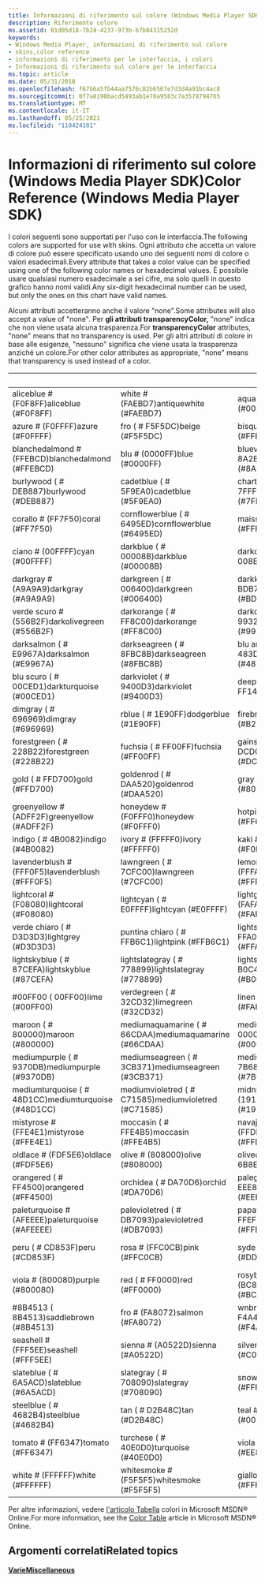 ```yaml
---
title: Informazioni di riferimento sul colore (Windows Media Player SDK)
description: Riferimento colore
ms.assetid: 01d05d18-7b24-4237-973b-b7b84315252d
keywords:
- Windows Media Player, informazioni di riferimento sul colore
- skins,color reference
- informazioni di riferimento per le interfaccia, i colori
- Informazioni di riferimento sul colore per le interfaccia
ms.topic: article
ms.date: 05/31/2018
ms.openlocfilehash: f67b6a5fb44aa7576c82b6567e7d3d4a91bc4ac8
ms.sourcegitcommit: 0f7a8198bacd5493ab1e78a9583c7a3578794765
ms.translationtype: MT
ms.contentlocale: it-IT
ms.lasthandoff: 05/25/2021
ms.locfileid: "110424101"
---
```

# <a name="color-reference-windows-media-player-sdk"></a><span data-ttu-id="b36ca-107">Informazioni di riferimento sul colore (Windows Media Player SDK)</span><span class="sxs-lookup"><span data-stu-id="b36ca-107">Color Reference (Windows Media Player SDK)</span></span>

<span data-ttu-id="b36ca-108">I colori seguenti sono supportati per l'uso con le interfaccia.</span><span class="sxs-lookup"><span data-stu-id="b36ca-108">The following colors are supported for use with skins.</span></span> <span data-ttu-id="b36ca-109">Ogni attributo che accetta un valore di colore può essere specificato usando uno dei seguenti nomi di colore o valori esadecimali.</span><span class="sxs-lookup"><span data-stu-id="b36ca-109">Every attribute that takes a color value can be specified using one of the following color names or hexadecimal values.</span></span> <span data-ttu-id="b36ca-110">È possibile usare qualsiasi numero esadecimale a sei cifre, ma solo quelli in questo grafico hanno nomi validi.</span><span class="sxs-lookup"><span data-stu-id="b36ca-110">Any six-digit hexadecimal number can be used, but only the ones on this chart have valid names.</span></span>

<span data-ttu-id="b36ca-111">Alcuni attributi accetteranno anche il valore "none".</span><span class="sxs-lookup"><span data-stu-id="b36ca-111">Some attributes will also accept a value of "none".</span></span> <span data-ttu-id="b36ca-112">Per **gli attributi transparencyColor,** "none" indica che non viene usata alcuna trasparenza.</span><span class="sxs-lookup"><span data-stu-id="b36ca-112">For **transparencyColor** attributes, "none" means that no transparency is used.</span></span> <span data-ttu-id="b36ca-113">Per gli altri attributi di colore in base alle esigenze, "nessuno" significa che viene usata la trasparenza anziché un colore.</span><span class="sxs-lookup"><span data-stu-id="b36ca-113">For other color attributes as appropriate, "none" means that transparency is used instead of a color.</span></span>



|          &nbsp;            |            &nbsp;           |             &nbsp;              |           &nbsp;             |
|----------------------------|-----------------------------|---------------------------------|------------------------------|
| <span data-ttu-id="b36ca-114">aliceblue \# (F0F8FF)</span><span class="sxs-lookup"><span data-stu-id="b36ca-114">aliceblue (\#F0F8FF)</span></span>       | <span data-ttu-id="b36ca-115">white \# (FAEBD7)</span><span class="sxs-lookup"><span data-stu-id="b36ca-115">antiquewhite (\#FAEBD7)</span></span>     | <span data-ttu-id="b36ca-116">aqua ( \# 00FFFF)</span><span class="sxs-lookup"><span data-stu-id="b36ca-116">aqua (\#00FFFF)</span></span>                 | <span data-ttu-id="b36ca-117">aquamarine ( \# 7FFFD4)</span><span class="sxs-lookup"><span data-stu-id="b36ca-117">aquamarine (\#7FFFD4)</span></span>        |
| <span data-ttu-id="b36ca-118">azure \# (F0FFFF)</span><span class="sxs-lookup"><span data-stu-id="b36ca-118">azure (\#F0FFFF)</span></span>           | <span data-ttu-id="b36ca-119">fro ( \# F5F5DC)</span><span class="sxs-lookup"><span data-stu-id="b36ca-119">beige (\#F5F5DC)</span></span>            | <span data-ttu-id="b36ca-120">bisque ( \# FFE4C4)</span><span class="sxs-lookup"><span data-stu-id="b36ca-120">bisque (\#FFE4C4)</span></span>               | <span data-ttu-id="b36ca-121">black ( \# 0000000)</span><span class="sxs-lookup"><span data-stu-id="b36ca-121">black (\#000000)</span></span>             |
| <span data-ttu-id="b36ca-122">blanchedalmond \# (FFEBCD)</span><span class="sxs-lookup"><span data-stu-id="b36ca-122">blanchedalmond (\#FFEBCD)</span></span>  | <span data-ttu-id="b36ca-123">blu \# (0000FF)</span><span class="sxs-lookup"><span data-stu-id="b36ca-123">blue (\#0000FF)</span></span>             | <span data-ttu-id="b36ca-124">blueviolet ( \# 8A2BE2)</span><span class="sxs-lookup"><span data-stu-id="b36ca-124">blueviolet (\#8A2BE2)</span></span>           | <span data-ttu-id="b36ca-125">brown \# (A52A2A)</span><span class="sxs-lookup"><span data-stu-id="b36ca-125">brown (\#A52A2A)</span></span>             |
| <span data-ttu-id="b36ca-126">burlywood ( \# DEB887)</span><span class="sxs-lookup"><span data-stu-id="b36ca-126">burlywood (\#DEB887)</span></span>       | <span data-ttu-id="b36ca-127">cadetblue ( \# 5F9EA0)</span><span class="sxs-lookup"><span data-stu-id="b36ca-127">cadetblue (\#5F9EA0)</span></span>        | <span data-ttu-id="b36ca-128">chartreuse ( \# 7FFF00)</span><span class="sxs-lookup"><span data-stu-id="b36ca-128">chartreuse (\#7FFF00)</span></span>           | <span data-ttu-id="b36ca-129">chocolate \# (D2691E)</span><span class="sxs-lookup"><span data-stu-id="b36ca-129">chocolate (\#D2691E)</span></span>         |
| <span data-ttu-id="b36ca-130">corallo \# (FF7F50)</span><span class="sxs-lookup"><span data-stu-id="b36ca-130">coral (\#FF7F50)</span></span>           | <span data-ttu-id="b36ca-131">cornflowerblue ( \# 6495ED)</span><span class="sxs-lookup"><span data-stu-id="b36ca-131">cornflowerblue (\#6495ED)</span></span>   | <span data-ttu-id="b36ca-132">maissilk \# (FFF8DC)</span><span class="sxs-lookup"><span data-stu-id="b36ca-132">cornsilk (\#FFF8DC)</span></span>             | <span data-ttu-id="b36ca-133">crimson ( \# DC143C)</span><span class="sxs-lookup"><span data-stu-id="b36ca-133">crimson (\#DC143C)</span></span>           |
| <span data-ttu-id="b36ca-134">ciano \# (00FFFF)</span><span class="sxs-lookup"><span data-stu-id="b36ca-134">cyan (\#00FFFF)</span></span>            | <span data-ttu-id="b36ca-135">darkblue ( \# 00008B)</span><span class="sxs-lookup"><span data-stu-id="b36ca-135">darkblue (\#00008B)</span></span>         | <span data-ttu-id="b36ca-136">darkcyan ( \# 008B8B)</span><span class="sxs-lookup"><span data-stu-id="b36ca-136">darkcyan (\#008B8B)</span></span>             | <span data-ttu-id="b36ca-137">darkgoldenrod ( \# B8860B)</span><span class="sxs-lookup"><span data-stu-id="b36ca-137">darkgoldenrod (\#B8860B)</span></span>     |
| <span data-ttu-id="b36ca-138">darkgray \# (A9A9A9)</span><span class="sxs-lookup"><span data-stu-id="b36ca-138">darkgray (\#A9A9A9)</span></span>        | <span data-ttu-id="b36ca-139">darkgreen ( \# 006400)</span><span class="sxs-lookup"><span data-stu-id="b36ca-139">darkgreen (\#006400)</span></span>        | <span data-ttu-id="b36ca-140">darkkhaki ( \# BDB76B)</span><span class="sxs-lookup"><span data-stu-id="b36ca-140">darkkhaki (\#BDB76B)</span></span>            | <span data-ttu-id="b36ca-141">darkmagenta ( \# 8B008B)</span><span class="sxs-lookup"><span data-stu-id="b36ca-141">darkmagenta (\#8B008B)</span></span>       |
| <span data-ttu-id="b36ca-142">verde scuro \# (556B2F)</span><span class="sxs-lookup"><span data-stu-id="b36ca-142">darkolivegreen (\#556B2F)</span></span>  | <span data-ttu-id="b36ca-143">darkorange ( \# FF8C00)</span><span class="sxs-lookup"><span data-stu-id="b36ca-143">darkorange (\#FF8C00)</span></span>       | <span data-ttu-id="b36ca-144">darkorchid ( \# 9932CC)</span><span class="sxs-lookup"><span data-stu-id="b36ca-144">darkorchid (\#9932CC)</span></span>           | <span data-ttu-id="b36ca-145">scuro \# (8B0000)</span><span class="sxs-lookup"><span data-stu-id="b36ca-145">darkred (\#8B0000)</span></span>           |
| <span data-ttu-id="b36ca-146">darksalmon ( \# E9967A)</span><span class="sxs-lookup"><span data-stu-id="b36ca-146">darksalmon (\#E9967A)</span></span>      | <span data-ttu-id="b36ca-147">darkseagreen ( \# 8FBC8B)</span><span class="sxs-lookup"><span data-stu-id="b36ca-147">darkseagreen (\#8FBC8B)</span></span>     | <span data-ttu-id="b36ca-148">blu ardesia scura ( \# 483D8B)</span><span class="sxs-lookup"><span data-stu-id="b36ca-148">darkslateblue (\#483D8B)</span></span>        | <span data-ttu-id="b36ca-149">darkslategray ( \# 2F4F4F)</span><span class="sxs-lookup"><span data-stu-id="b36ca-149">darkslategray (\#2F4F4F)</span></span>     |
| <span data-ttu-id="b36ca-150">blu scuro ( \# 00CED1)</span><span class="sxs-lookup"><span data-stu-id="b36ca-150">darkturquoise (\#00CED1)</span></span>   | <span data-ttu-id="b36ca-151">darkviolet ( \# 9400D3)</span><span class="sxs-lookup"><span data-stu-id="b36ca-151">darkviolet (\#9400D3)</span></span>       | <span data-ttu-id="b36ca-152">deeppink ( \# FF1493)</span><span class="sxs-lookup"><span data-stu-id="b36ca-152">deeppink (\#FF1493)</span></span>             | <span data-ttu-id="b36ca-153">deepskyblue ( \# 00BFFF)</span><span class="sxs-lookup"><span data-stu-id="b36ca-153">deepskyblue (\#00BFFF)</span></span>       |
| <span data-ttu-id="b36ca-154">dimgray ( \# 696969)</span><span class="sxs-lookup"><span data-stu-id="b36ca-154">dimgray (\#696969)</span></span>         | <span data-ttu-id="b36ca-155">rblue ( \# 1E90FF)</span><span class="sxs-lookup"><span data-stu-id="b36ca-155">dodgerblue (\#1E90FF)</span></span>       | <span data-ttu-id="b36ca-156">firebrick ( \# B22222)</span><span class="sxs-lookup"><span data-stu-id="b36ca-156">firebrick (\#B22222)</span></span>            | <span data-ttu-id="b36ca-157">white \# (FFFAF0)</span><span class="sxs-lookup"><span data-stu-id="b36ca-157">floralwhite (\#FFFAF0)</span></span>       |
| <span data-ttu-id="b36ca-158">forestgreen ( \# 228B22)</span><span class="sxs-lookup"><span data-stu-id="b36ca-158">forestgreen (\#228B22)</span></span>     | <span data-ttu-id="b36ca-159">fuchsia ( \# FF00FF)</span><span class="sxs-lookup"><span data-stu-id="b36ca-159">fuchsia (\#FF00FF)</span></span>          | <span data-ttu-id="b36ca-160">gainsboro ( \# DCDCDC)</span><span class="sxs-lookup"><span data-stu-id="b36ca-160">gainsboro (\#DCDCDC)</span></span>            | <span data-ttu-id="b36ca-161">ghostwhite \# (F8F8FF)</span><span class="sxs-lookup"><span data-stu-id="b36ca-161">ghostwhite (\#F8F8FF)</span></span>        |
| <span data-ttu-id="b36ca-162">gold ( \# FFD700)</span><span class="sxs-lookup"><span data-stu-id="b36ca-162">gold (\#FFD700)</span></span>            | <span data-ttu-id="b36ca-163">goldenrod ( \# DAA520)</span><span class="sxs-lookup"><span data-stu-id="b36ca-163">goldenrod (\#DAA520)</span></span>        | <span data-ttu-id="b36ca-164">gray \# (808080)</span><span class="sxs-lookup"><span data-stu-id="b36ca-164">gray (\#808080)</span></span>                 | <span data-ttu-id="b36ca-165">verde ( \# 008000)</span><span class="sxs-lookup"><span data-stu-id="b36ca-165">green (\#008000)</span></span>             |
| <span data-ttu-id="b36ca-166">greenyellow \# (ADFF2F)</span><span class="sxs-lookup"><span data-stu-id="b36ca-166">greenyellow (\#ADFF2F)</span></span>     | <span data-ttu-id="b36ca-167">honeydew \# (F0FFF0)</span><span class="sxs-lookup"><span data-stu-id="b36ca-167">honeydew (\#F0FFF0)</span></span>         | <span data-ttu-id="b36ca-168">hotpink ( \# FF69B4)</span><span class="sxs-lookup"><span data-stu-id="b36ca-168">hotpink (\#FF69B4)</span></span>              | <span data-ttu-id="b36ca-169">indianred ( \# CD5C5C)</span><span class="sxs-lookup"><span data-stu-id="b36ca-169">indianred (\#CD5C5C)</span></span>         |
| <span data-ttu-id="b36ca-170">indigo ( \# 4B0082)</span><span class="sxs-lookup"><span data-stu-id="b36ca-170">indigo (\#4B0082)</span></span>          | <span data-ttu-id="b36ca-171">ivory \# (FFFFF0)</span><span class="sxs-lookup"><span data-stu-id="b36ca-171">ivory (\#FFFFF0)</span></span>            | <span data-ttu-id="b36ca-172">kaki \# (F0E68C)</span><span class="sxs-lookup"><span data-stu-id="b36ca-172">khaki (\#F0E68C)</span></span>                | <span data-ttu-id="b36ca-173">lavanda \# (E6E6FA)</span><span class="sxs-lookup"><span data-stu-id="b36ca-173">lavender (\#E6E6FA)</span></span>          |
| <span data-ttu-id="b36ca-174">lavenderblush \# (FFF0F5)</span><span class="sxs-lookup"><span data-stu-id="b36ca-174">lavenderblush (\#FFF0F5)</span></span>   | <span data-ttu-id="b36ca-175">lawngreen ( \# 7CFC00)</span><span class="sxs-lookup"><span data-stu-id="b36ca-175">lawngreen (\#7CFC00)</span></span>        | <span data-ttu-id="b36ca-176">lemonchiffon \# (FFFACD)</span><span class="sxs-lookup"><span data-stu-id="b36ca-176">lemonchiffon (\#FFFACD)</span></span>         | <span data-ttu-id="b36ca-177">lightblue \# (ADD8E6)</span><span class="sxs-lookup"><span data-stu-id="b36ca-177">lightblue (\#ADD8E6)</span></span>         |
| <span data-ttu-id="b36ca-178">lightcoral \# (F08080)</span><span class="sxs-lookup"><span data-stu-id="b36ca-178">lightcoral (\#F08080)</span></span>      | <span data-ttu-id="b36ca-179">lightcyan ( \# E0FFFF)</span><span class="sxs-lookup"><span data-stu-id="b36ca-179">lightcyan (\#E0FFFF)</span></span>        | <span data-ttu-id="b36ca-180">lightgoldenrodyellow \# (FAFAD2)</span><span class="sxs-lookup"><span data-stu-id="b36ca-180">lightgoldenrodyellow (\#FAFAD2)</span></span> | <span data-ttu-id="b36ca-181">verde chiaro ( \# 90EE90)</span><span class="sxs-lookup"><span data-stu-id="b36ca-181">lightgreen (\#90EE90)</span></span>        |
| <span data-ttu-id="b36ca-182">verde chiaro ( \# D3D3D3)</span><span class="sxs-lookup"><span data-stu-id="b36ca-182">lightgrey (\#D3D3D3)</span></span>       | <span data-ttu-id="b36ca-183">puntina chiaro ( \# FFB6C1)</span><span class="sxs-lookup"><span data-stu-id="b36ca-183">lightpink (\#FFB6C1)</span></span>        | <span data-ttu-id="b36ca-184">lightsalmon ( \# FFA07A)</span><span class="sxs-lookup"><span data-stu-id="b36ca-184">lightsalmon (\#FFA07A)</span></span>          | <span data-ttu-id="b36ca-185">lightseagreen ( \# 20B2AA)</span><span class="sxs-lookup"><span data-stu-id="b36ca-185">lightseagreen (\#20B2AA)</span></span>     |
| <span data-ttu-id="b36ca-186">lightskyblue ( \# 87CEFA)</span><span class="sxs-lookup"><span data-stu-id="b36ca-186">lightskyblue (\#87CEFA)</span></span>    | <span data-ttu-id="b36ca-187">lightslategray ( \# 778899)</span><span class="sxs-lookup"><span data-stu-id="b36ca-187">lightslategray (\#778899)</span></span>   | <span data-ttu-id="b36ca-188">lightsteelblue ( \# B0C4DE)</span><span class="sxs-lookup"><span data-stu-id="b36ca-188">lightsteelblue (\#B0C4DE)</span></span>       | <span data-ttu-id="b36ca-189">lightyellow ( \# FFFFE0)</span><span class="sxs-lookup"><span data-stu-id="b36ca-189">lightyellow (\#FFFFE0)</span></span>       |
| <span data-ttu-id="b36ca-190">\#00FF00 ( 00FF00)</span><span class="sxs-lookup"><span data-stu-id="b36ca-190">lime (\#00FF00)</span></span>            | <span data-ttu-id="b36ca-191">verdegreen ( \# 32CD32)</span><span class="sxs-lookup"><span data-stu-id="b36ca-191">limegreen (\#32CD32)</span></span>        | <span data-ttu-id="b36ca-192">linen \# (FAF0E6)</span><span class="sxs-lookup"><span data-stu-id="b36ca-192">linen (\#FAF0E6)</span></span>                | <span data-ttu-id="b36ca-193">magenta ( \# FF00FF)</span><span class="sxs-lookup"><span data-stu-id="b36ca-193">magenta (\#FF00FF)</span></span>           |
| <span data-ttu-id="b36ca-194">maroon ( \# 800000)</span><span class="sxs-lookup"><span data-stu-id="b36ca-194">maroon (\#800000)</span></span>          | <span data-ttu-id="b36ca-195">mediumaquamarine ( \# 66CDAA)</span><span class="sxs-lookup"><span data-stu-id="b36ca-195">mediumaquamarine (\#66CDAA)</span></span> | <span data-ttu-id="b36ca-196">mediumblue ( \# 0000CD)</span><span class="sxs-lookup"><span data-stu-id="b36ca-196">mediumblue (\#0000CD)</span></span>           | <span data-ttu-id="b36ca-197">mediumorchid ( \# BA55D3)</span><span class="sxs-lookup"><span data-stu-id="b36ca-197">mediumorchid (\#BA55D3)</span></span>      |
| <span data-ttu-id="b36ca-198">mediumpurple ( \# 9370DB)</span><span class="sxs-lookup"><span data-stu-id="b36ca-198">mediumpurple (\#9370DB)</span></span>    | <span data-ttu-id="b36ca-199">mediumseagreen ( \# 3CB371)</span><span class="sxs-lookup"><span data-stu-id="b36ca-199">mediumseagreen (\#3CB371)</span></span>   | <span data-ttu-id="b36ca-200">mediumslateblue ( \# 7B68EE)</span><span class="sxs-lookup"><span data-stu-id="b36ca-200">mediumslateblue (\#7B68EE)</span></span>      | <span data-ttu-id="b36ca-201">mediumspringgreen ( \# 00FA9A)</span><span class="sxs-lookup"><span data-stu-id="b36ca-201">mediumspringgreen (\#00FA9A)</span></span> |
| <span data-ttu-id="b36ca-202">mediumturquoise ( \# 48D1CC)</span><span class="sxs-lookup"><span data-stu-id="b36ca-202">mediumturquoise (\#48D1CC)</span></span> | <span data-ttu-id="b36ca-203">mediumvioletred ( \# C71585)</span><span class="sxs-lookup"><span data-stu-id="b36ca-203">mediumvioletred (\#C71585)</span></span>  | <span data-ttu-id="b36ca-204">midnightblue \# (191970)</span><span class="sxs-lookup"><span data-stu-id="b36ca-204">midnightblue (\#191970)</span></span>         | <span data-ttu-id="b36ca-205">mintcream ( \# F5FFFA)</span><span class="sxs-lookup"><span data-stu-id="b36ca-205">mintcream (\#F5FFFA)</span></span>         |
| <span data-ttu-id="b36ca-206">mistyrose \# (FFE4E1)</span><span class="sxs-lookup"><span data-stu-id="b36ca-206">mistyrose (\#FFE4E1)</span></span>       | <span data-ttu-id="b36ca-207">moccasin ( \# FFE4B5)</span><span class="sxs-lookup"><span data-stu-id="b36ca-207">moccasin (\#FFE4B5)</span></span>         | <span data-ttu-id="b36ca-208">navajowhite \# (FFDEAD)</span><span class="sxs-lookup"><span data-stu-id="b36ca-208">navajowhite (\#FFDEAD)</span></span>          | <span data-ttu-id="b36ca-209">navy \# (000080)</span><span class="sxs-lookup"><span data-stu-id="b36ca-209">navy (\#000080)</span></span>              |
| <span data-ttu-id="b36ca-210">oldlace \# (FDF5E6)</span><span class="sxs-lookup"><span data-stu-id="b36ca-210">oldlace (\#FDF5E6)</span></span>         | <span data-ttu-id="b36ca-211">olive \# (808000)</span><span class="sxs-lookup"><span data-stu-id="b36ca-211">olive (\#808000)</span></span>            | <span data-ttu-id="b36ca-212">olivedrab ( \# 6B8E23)</span><span class="sxs-lookup"><span data-stu-id="b36ca-212">olivedrab (\#6B8E23)</span></span>            | <span data-ttu-id="b36ca-213">arancione \# (FFA500)</span><span class="sxs-lookup"><span data-stu-id="b36ca-213">orange (\#FFA500)</span></span>            |
| <span data-ttu-id="b36ca-214">orangered ( \# FF4500)</span><span class="sxs-lookup"><span data-stu-id="b36ca-214">orangered (\#FF4500)</span></span>       | <span data-ttu-id="b36ca-215">orchidea ( \# DA70D6)</span><span class="sxs-lookup"><span data-stu-id="b36ca-215">orchid (\#DA70D6)</span></span>           | <span data-ttu-id="b36ca-216">palegoldenrod ( \# EEE8AA)</span><span class="sxs-lookup"><span data-stu-id="b36ca-216">palegoldenrod (\#EEE8AA)</span></span>        | <span data-ttu-id="b36ca-217">palegreen ( \# 98FB98)</span><span class="sxs-lookup"><span data-stu-id="b36ca-217">palegreen (\#98FB98)</span></span>         |
| <span data-ttu-id="b36ca-218">paleturquoise \# (AFEEEE)</span><span class="sxs-lookup"><span data-stu-id="b36ca-218">paleturquoise (\#AFEEEE)</span></span>   | <span data-ttu-id="b36ca-219">palevioletred ( \# DB7093)</span><span class="sxs-lookup"><span data-stu-id="b36ca-219">palevioletred (\#DB7093)</span></span>    | <span data-ttu-id="b36ca-220">papayawhip ( \# FFEFD5)</span><span class="sxs-lookup"><span data-stu-id="b36ca-220">papayawhip (\#FFEFD5)</span></span>           | <span data-ttu-id="b36ca-221">\#FFDAB9 ( FFDAB9)</span><span class="sxs-lookup"><span data-stu-id="b36ca-221">peachpuff (\#FFDAB9)</span></span>         |
| <span data-ttu-id="b36ca-222">peru ( \# CD853F)</span><span class="sxs-lookup"><span data-stu-id="b36ca-222">peru (\#CD853F)</span></span>            | <span data-ttu-id="b36ca-223">rosa \# (FFC0CB)</span><span class="sxs-lookup"><span data-stu-id="b36ca-223">pink (\#FFC0CB)</span></span>             | <span data-ttu-id="b36ca-224">syde \# (DDA0DD)</span><span class="sxs-lookup"><span data-stu-id="b36ca-224">plum (\#DDA0DD)</span></span>                 | <span data-ttu-id="b36ca-225">tuttofare \# (B0E0E6)</span><span class="sxs-lookup"><span data-stu-id="b36ca-225">powderblue (\#B0E0E6)</span></span>        |
| <span data-ttu-id="b36ca-226">viola \# (800080)</span><span class="sxs-lookup"><span data-stu-id="b36ca-226">purple (\#800080)</span></span>          | <span data-ttu-id="b36ca-227">red ( \# FF0000)</span><span class="sxs-lookup"><span data-stu-id="b36ca-227">red (\#FF0000)</span></span>              | <span data-ttu-id="b36ca-228">rosybrown \# (BC8F8F)</span><span class="sxs-lookup"><span data-stu-id="b36ca-228">rosybrown (\#BC8F8F)</span></span>            | <span data-ttu-id="b36ca-229">royalblue ( \# 4169E1)</span><span class="sxs-lookup"><span data-stu-id="b36ca-229">royalblue (\#4169E1)</span></span>         |
| <span data-ttu-id="b36ca-230">\#8B4513 ( 8B4513)</span><span class="sxs-lookup"><span data-stu-id="b36ca-230">saddlebrown (\#8B4513)</span></span>     | <span data-ttu-id="b36ca-231">fro \# (FA8072)</span><span class="sxs-lookup"><span data-stu-id="b36ca-231">salmon (\#FA8072)</span></span>           | <span data-ttu-id="b36ca-232">wnbrown ( \# F4A460)</span><span class="sxs-lookup"><span data-stu-id="b36ca-232">sandybrown (\#F4A460)</span></span>           | <span data-ttu-id="b36ca-233">green \# (2E8B57)</span><span class="sxs-lookup"><span data-stu-id="b36ca-233">seagreen (\#2E8B57)</span></span>          |
| <span data-ttu-id="b36ca-234">seashell \# (FFF5EE)</span><span class="sxs-lookup"><span data-stu-id="b36ca-234">seashell (\#FFF5EE)</span></span>        | <span data-ttu-id="b36ca-235">sienna \# (A0522D)</span><span class="sxs-lookup"><span data-stu-id="b36ca-235">sienna (\#A0522D)</span></span>           | <span data-ttu-id="b36ca-236">silver ( \# C0C0C0)</span><span class="sxs-lookup"><span data-stu-id="b36ca-236">silver (\#C0C0C0)</span></span>               | <span data-ttu-id="b36ca-237">skyblue ( \# 87CEEB)</span><span class="sxs-lookup"><span data-stu-id="b36ca-237">skyblue (\#87CEEB)</span></span>           |
| <span data-ttu-id="b36ca-238">slateblue ( \# 6A5ACD)</span><span class="sxs-lookup"><span data-stu-id="b36ca-238">slateblue (\#6A5ACD)</span></span>       | <span data-ttu-id="b36ca-239">slategray ( \# 708090)</span><span class="sxs-lookup"><span data-stu-id="b36ca-239">slategray (\#708090)</span></span>        | <span data-ttu-id="b36ca-240">snow \# (FFFAFA)</span><span class="sxs-lookup"><span data-stu-id="b36ca-240">snow (\#FFFAFA)</span></span>                 | <span data-ttu-id="b36ca-241">springgreen ( \# 00FF7F)</span><span class="sxs-lookup"><span data-stu-id="b36ca-241">springgreen (\#00FF7F)</span></span>       |
| <span data-ttu-id="b36ca-242">steelblue ( \# 4682B4)</span><span class="sxs-lookup"><span data-stu-id="b36ca-242">steelblue (\#4682B4)</span></span>       | <span data-ttu-id="b36ca-243">tan ( \# D2B48C)</span><span class="sxs-lookup"><span data-stu-id="b36ca-243">tan (\#D2B48C)</span></span>              | <span data-ttu-id="b36ca-244">teal \# (008080)</span><span class="sxs-lookup"><span data-stu-id="b36ca-244">teal (\#008080)</span></span>                 | <span data-ttu-id="b36ca-245">thistle ( \# D8BFD8)</span><span class="sxs-lookup"><span data-stu-id="b36ca-245">thistle (\#D8BFD8)</span></span>           |
| <span data-ttu-id="b36ca-246">tomato \# (FF6347)</span><span class="sxs-lookup"><span data-stu-id="b36ca-246">tomato (\#FF6347)</span></span>          | <span data-ttu-id="b36ca-247">turchese ( \# 40E0D0)</span><span class="sxs-lookup"><span data-stu-id="b36ca-247">turquoise (\#40E0D0)</span></span>        | <span data-ttu-id="b36ca-248">viola \# (EE82EE)</span><span class="sxs-lookup"><span data-stu-id="b36ca-248">violet (\#EE82EE)</span></span>               | <span data-ttu-id="b36ca-249">tutto ( \# F5DEB3)</span><span class="sxs-lookup"><span data-stu-id="b36ca-249">wheat (\#F5DEB3)</span></span>             |
| <span data-ttu-id="b36ca-250">white \# (FFFFFF)</span><span class="sxs-lookup"><span data-stu-id="b36ca-250">white (\#FFFFFF)</span></span>           | <span data-ttu-id="b36ca-251">whitesmoke \# (F5F5F5)</span><span class="sxs-lookup"><span data-stu-id="b36ca-251">whitesmoke (\#F5F5F5)</span></span>       | <span data-ttu-id="b36ca-252">giallo ( \# FFFF00)</span><span class="sxs-lookup"><span data-stu-id="b36ca-252">yellow (\#FFFF00)</span></span>               | <span data-ttu-id="b36ca-253">yellowgreen ( \# 9ACD32)</span><span class="sxs-lookup"><span data-stu-id="b36ca-253">yellowgreen (\#9ACD32)</span></span>       |



 

<span data-ttu-id="b36ca-254">Per altre informazioni, vedere [l'articolo Tabella](https://msdn.microsoft.com/library/ms531197.aspx) colori in Microsoft MSDN® Online.</span><span class="sxs-lookup"><span data-stu-id="b36ca-254">For more information, see the [Color Table](https://msdn.microsoft.com/library/ms531197.aspx) article in Microsoft MSDN® Online.</span></span>

## <a name="related-topics"></a><span data-ttu-id="b36ca-255">Argomenti correlati</span><span class="sxs-lookup"><span data-stu-id="b36ca-255">Related topics</span></span>

<dl> <dt>

[<span data-ttu-id="b36ca-256">**Varie**</span><span class="sxs-lookup"><span data-stu-id="b36ca-256">**Miscellaneous**</span></span>](miscellaneous.md)
</dt> </dl>

 

 




